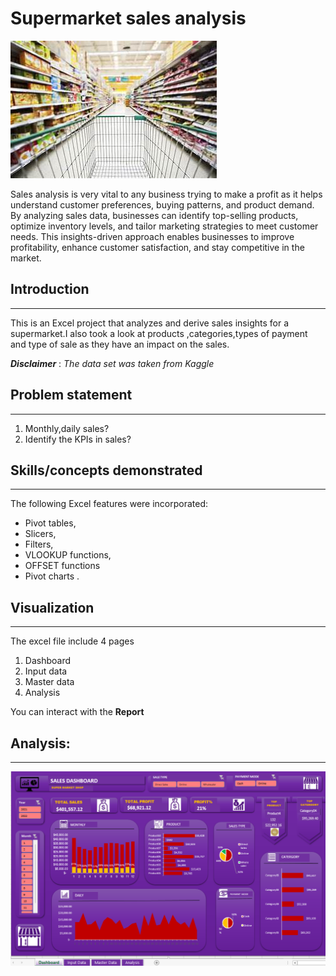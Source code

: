 # Supermarket sales analysis


 ![](supermarketintro.jfif)   


Sales analysis is very vital to any business trying to make a profit as it helps understand customer preferences, buying patterns, and product demand. By analyzing sales data, businesses can identify top-selling products, optimize inventory levels, and tailor marketing strategies to meet customer needs. This insights-driven approach enables businesses to improve profitability, enhance customer satisfaction, and stay competitive in the market.




## Introduction
---


This is an Excel project that analyzes and derive sales insights for a supermarket.I also took a look at products ,categories,types of payment and type of sale as they have an impact on the sales.


**_Disclaimer_**  :  _The data set was taken from Kaggle_


## Problem statement
---

1. Monthly,daily sales?
2. Identify the  KPIs in sales?


## Skills/concepts demonstrated
---


The following Excel features were incorporated:
-	Pivot tables,
-	Slicers,
-	Filters,
-	VLOOKUP functions,
-	OFFSET functions
-	Pivot charts .


## Visualization
---


The excel file include 4 pages
1.	Dashboard
2.	Input data
3.	Master data
4.	Analysis

You can interact with the **Report** 


## Analysis:
---

![](supermarketdashboard.png) 
